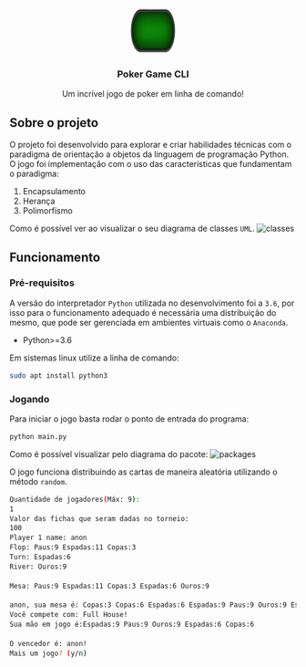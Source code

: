 <!-- PROJECT LOGO -->
<br />
<p align="center">
  <a href="https://github.com/yohanalexander/poker-game">
    <img src="Baralho/mesa.png" alt="Logo" width="80" height="80">
  </a>

  <h3 align="center">Poker Game CLI</h3>

  <p align="center">
    Um incrível jogo de poker em linha de comando!
    <br />
   
<!-- ABOUT THE PROJECT -->
## Sobre o projeto

O projeto foi desenvolvido para explorar e criar habilidades técnicas com o paradigma de orientação a objetos da linguagem de programação Python. O jogo foi implementação com o uso das características que fundamentam o paradigma:

 1. Encapsulamento
 2. Herança
 3. Polimorfismo

Como é possível ver ao visualizar o seu diagrama de classes `UML`.
![classes](https://github.com/YohanAlexander/poker-game/classes.png)

<!-- GETTING STARTED -->
## Funcionamento

### Pré-requisitos
A versão do interpretador `Python` utilizada no desenvolvimento foi a `3.6`, por isso para o funcionamento adequado é necessária uma distribuição do mesmo, que pode ser gerenciada em ambientes virtuais como o `Anaconda`.
* Python>=3.6 

Em  sistemas linux utilize a linha de comando:
```sh
sudo apt install python3
```

<!-- USAGE EXAMPLES -->
### Jogando

Para iniciar o jogo basta rodar o ponto de entrada do programa:
```sh
python main.py
```
Como é possível visualizar pelo diagrama do pacote:
![packages](https://github.com/YohanAlexander/poker-game/packages.png)

O jogo funciona distribuindo as cartas de maneira aleatória utilizando o método `random`.
```sh
Quantidade de jogadores(Máx: 9): 
1
Valor das fichas que seram dadas no torneio: 
100
Player 1 name: anon
Flop: Paus:9 Espadas:11 Copas:3 
Turn: Espadas:6 
River: Ouros:9 

Mesa: Paus:9 Espadas:11 Copas:3 Espadas:6 Ouros:9 

anon, sua mesa é: Copas:3 Copas:6 Espadas:6 Espadas:9 Paus:9 Ouros:9 Espadas:11 
Você compete com: Full House!
Sua mão em jogo é:Espadas:9 Paus:9 Ouros:9 Espadas:6 Copas:6 

O vencedor é: anon!
Mais um jogo? (y/n) 

```
